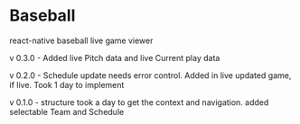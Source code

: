 # Baseball
react-native baseball live game viewer

v 0.3.0 - Added live Pitch data and live Current play data

v 0.2.0 - Schedule update needs error control. Added in live updated game, if live. Took 1 day to implement

v 0.1.0 - structure took a day to get the context and navigation. added selectable Team and Schedule 
